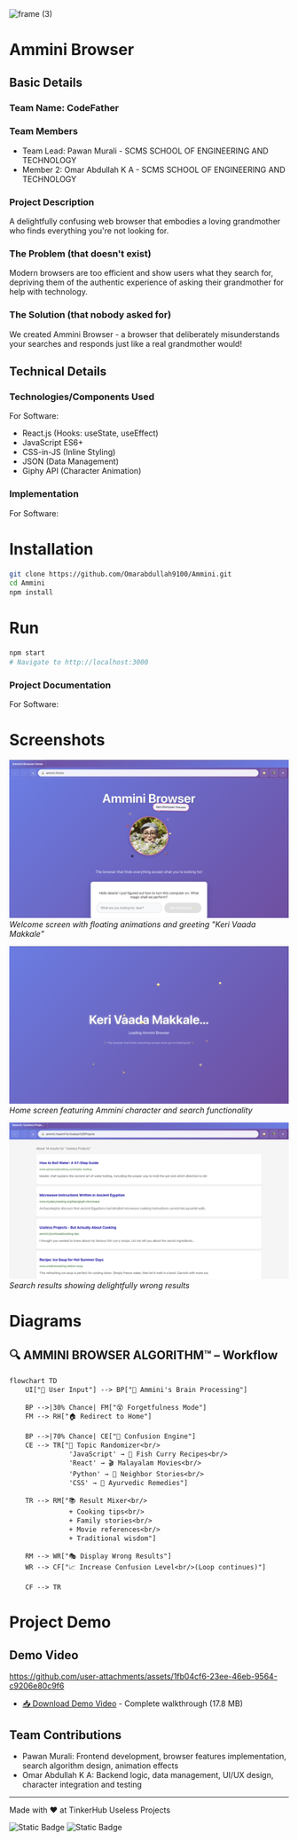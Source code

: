 <img width="3188" height="1202" alt="frame (3)" src="https://github.com/user-attachments/assets/517ad8e9-ad22-457d-9538-a9e62d137cd7" />


# Ammini Browser

## Basic Details
### Team Name: CodeFather

### Team Members
- Team Lead: Pawan Murali - SCMS SCHOOL OF ENGINEERING AND TECHNOLOGY
- Member 2: Omar Abdullah K A - SCMS SCHOOL OF ENGINEERING AND TECHNOLOGY  

### Project Description
A delightfully confusing web browser that embodies a loving grandmother who finds everything you're not looking for.

### The Problem (that doesn't exist)
Modern browsers are too efficient and show users what they search for, depriving them of the authentic experience of asking their grandmother for help with technology.

### The Solution (that nobody asked for)
We created Ammini Browser - a browser that deliberately misunderstands your searches and responds just like a real grandmother would!

## Technical Details
### Technologies/Components Used
For Software:
- React.js (Hooks: useState, useEffect)
- JavaScript ES6+
- CSS-in-JS (Inline Styling)
- JSON (Data Management)
- Giphy API (Character Animation)

### Implementation
For Software:
# Installation
```bash
git clone https://github.com/Omarabdullah9100/Ammini.git
cd Ammini
npm install
```

# Run
```bash
npm start
# Navigate to http://localhost:3000
```

### Project Documentation
For Software:

# Screenshots
![Screenshot1](./screenshots/home-page.png)
*Welcome screen with floating animations and greeting "Keri Vaada Makkale"*

![Screenshot2](./screenshots/welcome-screen.png)
*Home screen featuring Ammini character and search functionality*

![Screenshot3](./screenshots/search-result.png)
*Search results showing delightfully wrong results*

# Diagrams

## 🔍 AMMINI BROWSER ALGORITHM™ – Workflow

```mermaid
flowchart TD
    UI["📝 User Input"] --> BP["🧠 Ammini's Brain Processing"]

    BP -->|30% Chance| FM["😵 Forgetfulness Mode"]
    FM --> RH["🏠 Redirect to Home"]

    BP -->|70% Chance| CE["🎲 Confusion Engine"]
    CE --> TR["🔀 Topic Randomizer<br/>
               'JavaScript' → 🍛 Fish Curry Recipes<br/>
               'React' → 🎬 Malayalam Movies<br/>
               'Python' → 👵 Neighbor Stories<br/>
               'CSS' → 🌿 Ayurvedic Remedies"]

    TR --> RM["📚 Result Mixer<br/>
               + Cooking tips<br/>
               + Family stories<br/>
               + Movie references<br/>
               + Traditional wisdom"]

    RM --> WR["🎭 Display Wrong Results"]
    WR --> CF["📈 Increase Confusion Level<br/>(Loop continues)"]

    CF --> TR
```

# Project Demo

## Demo Video
https://github.com/user-attachments/assets/1fb04cf6-23ee-46eb-9564-c9206e80c9f6

- [📥 Download Demo Video](./demo/ammini-browser-demo.mp4) - Complete walkthrough (17.8 MB)


## Team Contributions
- Pawan Murali: Frontend development, browser features implementation, search algorithm design, animation effects
- Omar Abdullah K A: Backend logic, data management, UI/UX design, character integration and testing

---
Made with ❤️ at TinkerHub Useless Projects 

![Static Badge](https://img.shields.io/badge/TinkerHub-24?color=%23000000&link=https%3A%2F%2Fwww.tinkerhub.org%2F)
![Static Badge](https://img.shields.io/badge/UselessProjects--25-25?link=https%3A%2F%2Fwww.tinkerhub.org%2Fevents%2FQ2Q1TQKX6Q%2FUseless%2520Projects)
